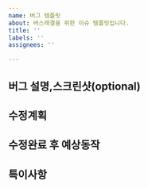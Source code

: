 ```yaml
---
name: 버그 템플릿
about: 버스래결을 위한 이슈 템플릿입니다.
title: ''
labels: ''
assignees: ''

---
```


**버그 설명,스크린샷(optional)**
---


**수정계획**
---


**수정완료 후 예상동작**
---


**특이사항**
---

